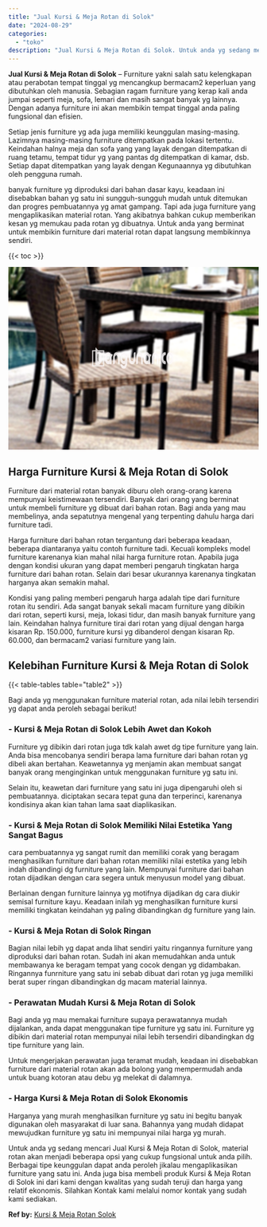 ```yaml
---
title: "Jual Kursi & Meja Rotan di Solok"
date: "2024-08-29"
categories: 
  - "toko"
description: "Jual Kursi & Meja Rotan di Solok. Untuk anda yg sedang mencari Jual Kursi & Meja Rotan di Solok, material rotan akan menjadi beberapa opsi yang cukup fungsio..."
---
```


**Jual Kursi & Meja Rotan di Solok** – Furniture yakni salah satu kelengkapan atau perabotan tempat tinggal yg mencangkup bermacam2 keperluan yang dibutuhkan oleh manusia. Sebagian ragam furniture yang kerap kali anda jumpai seperti meja, sofa, lemari dan masih sangat banyak yg lainnya. Dengan adanya furniture ini akan membikin tempat tinggal anda paling fungsional dan efisien.

Setiap jenis furniture yg ada juga memiliki keunggulan masing-masing. Lazimnya masing-masing furniture ditempatkan pada lokasi tertentu. Keindahan halnya meja dan sofa yang yang layak dengan ditempatkan di ruang tetamu, tempat tidur yg yang pantas dg ditempatkan di kamar, dsb. Setiap dapat ditempatkan yang layak dengan Kegunaannya yg dibutuhkan oleh pengguna rumah.

banyak furniture yg diproduksi dari bahan dasar kayu, keadaan ini disebabkan bahan yg satu ini sungguh-sungguh mudah untuk ditemukan dan progres pembuatannya yg amat gampang. Tapi ada juga furniture yang mengaplikasikan material rotan. Yang akibatnya bahkan cukup memberikan kesan yg memukau pada rotan yg dibuatnya. Untuk anda yang berminat untuk membikin furniture dari material rotan dapat langsung membikinnya sendiri.

{{< toc >}}

![Jual Kursi & Meja Rotan di Solok](/images/kursi-meja-rotan-murah12.png)

## Harga Furniture Kursi & Meja Rotan di Solok

Furniture dari material rotan banyak diburu oleh orang-orang karena mempunyai keistimewaan tersendiri. Banyak dari orang yang berminat untuk membeli furniture yg dibuat dari bahan rotan. Bagi anda yang mau membelinya, anda sepatutnya mengenal yang terpenting dahulu harga dari furniture tadi.

Harga furniture dari bahan rotan tergantung dari beberapa keadaan, beberapa diantaranya yaitu contoh furniture tadi. Kecuali kompleks model furniture karenanya kian mahal nilai harga furniture rotan. Apabila juga dengan kondisi ukuran yang dapat memberi pengaruh tingkatan harga furniture dari bahan rotan. Selain dari besar ukurannya karenanya tingkatan harganya akan semakin mahal.

Kondisi yang paling memberi pengaruh harga adalah tipe dari furniture rotan itu sendiri. Ada sangat banyak sekali macam furniture yang dibikin dari rotan, seperti kursi, meja, lokasi tidur, dan masih banyak furniture yang lain. Keindahan halnya furniture tirai dari rotan yang dijual dengan harga kisaran Rp. 150.000, furniture kursi yg dibanderol dengan kisaran Rp. 60.000, dan bermacam2 variasi furniture yang lain.

## Kelebihan Furniture Kursi & Meja Rotan di Solok

{{< table-tables table="table2" >}}

Bagi anda yg menggunakan furniture material rotan, ada nilai lebih tersendiri yg dapat anda peroleh sebagai berikut!

### \- Kursi & Meja Rotan di Solok Lebih Awet dan Kokoh

Furniture yg dibikin dari rotan juga tdk kalah awet dg tipe furniture yang lain. Anda bisa mencobanya sendiri berapa lama furniture dari bahan rotan yg dibeli akan bertahan. Keawetannya yg menjamin akan membuat sangat banyak orang menginginkan untuk menggunakan furniture yg satu ini.

Selain itu, keawetan dari furniture yang satu ini juga dipengaruhi oleh si pembuatannya. diciptakan secara tepat guna dan terperinci, karenanya kondisinya akan kian tahan lama saat diaplikasikan.

### \- Kursi & Meja Rotan di Solok Memiliki Nilai Estetika Yang Sangat Bagus

cara pembuatannya yg sangat rumit dan memiliki corak yang beragam menghasilkan furniture dari bahan rotan memiliki nilai estetika yang lebih indah dibandingi dg furniture yang lain. Mempunyai furniture dari bahan rotan dijadikan dengan cara segera untuk menyusun model yang dibuat.

Berlainan dengan furniture lainnya yg motifnya dijadikan dg cara diukir semisal furniture kayu. Keadaan inilah yg menghasilkan furniture kursi memiliki tingkatan keindahan yg paling dibandingkan dg furniture yang lain.

### \- Kursi & Meja Rotan di Solok Ringan

Bagian nilai lebih yg dapat anda lihat sendiri yaitu ringannya furniture yang diproduksi dari bahan rotan. Sudah ini akan memudahkan anda untuk membawanya ke beragam tempat yang cocok dengan yg didambakan. Ringannya funrniture yang satu ini sebab dibuat dari rotan yg juga memiliki berat super ringan dibandingkan dg macam material lainnya.

### \- Perawatan Mudah Kursi & Meja Rotan di Solok

Bagi anda yg mau memakai furniture supaya perawatannya mudah dijalankan, anda dapat menggunakan tipe furniture yg satu ini. Furniture yg dibikin dari material rotan mempunyai nilai lebih tersendiri dibandingkan dg tipe furniture yang lain.

Untuk mengerjakan perawatan juga teramat mudah, keadaan ini disebabkan furniture dari material rotan akan ada bolong yang mempermudah anda untuk buang kotoran atau debu yg melekat di dalamnya.

### \- Harga Kursi & Meja Rotan di Solok Ekonomis

Harganya yang murah menghasilkan furniture yg satu ini begitu banyak digunakan oleh masyarakat di luar sana. Bahannya yang mudah didapat mewujudkan furniture yg satu ini mempunyai nilai harga yg murah.

Untuk anda yg sedang mencari Jual Kursi & Meja Rotan di Solok, material rotan akan menjadi beberapa opsi yang cukup fungsional untuk anda pilih. Berbagai tipe keunggulan dapat anda peroleh jikalau mengaplikasikan furniture yang satu ini. Anda juga bisa membeli produk Kursi & Meja Rotan di Solok ini dari kami dengan kwalitas yang sudah teruji dan harga yang relatif ekonomis. Silahkan Kontak kami melalui nomor kontak yang sudah kami sediakan.

**Ref by:** [Kursi & Meja Rotan Solok](https://id.wikipedia.org/wiki/Kursi)

